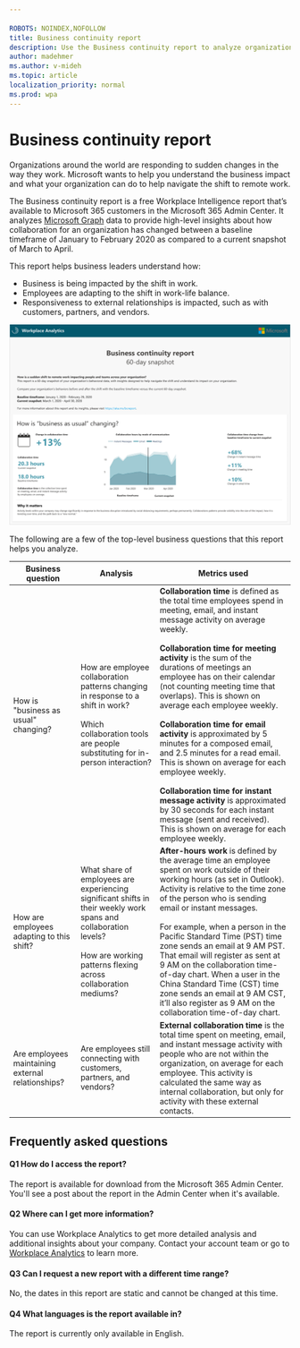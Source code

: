 ```yaml
---

ROBOTS: NOINDEX,NOFOLLOW
title: Business continuity report
description: Use the Business continuity report to analyze organizational collaboration data
author: madehmer
ms.author: v-mideh
ms.topic: article
localization_priority: normal 
ms.prod: wpa
---
```


# Business continuity report

Organizations around the world are responding to sudden changes in the way they work. Microsoft wants to help you understand the business impact and what your organization can do to help navigate the shift to remote work.

The Business continuity report is a free Workplace Intelligence report that’s available to Microsoft 365 customers in the Microsoft 365 Admin Center. It analyzes [Microsoft Graph](https://docs.microsoft.com/graph) data to provide high-level insights about how collaboration for an organization has changed between a baseline timeframe of January to February 2020 as compared to a current snapshot of March to April.

This report helps business leaders understand how:

* Business is being impacted by the shift in work.
* Employees are adapting to the shift in work-life balance.
* Responsiveness to external relationships is impacted, such as with customers, partners, and vendors.


![Business continuity report](../Images/WpA/Tutorials/bc-report.png)

The following are a few of the top-level business questions that this report helps you analyze.

|Business question |Analysis |Metrics used |
|-------------|--------------|-------------|
|How is "business as usual" changing? |How are employee collaboration patterns changing in response to a shift in work? <br> <br>Which collaboration tools are people substituting for in-person interaction? |**Collaboration time** is defined as the total time employees spend in meeting, email, and instant message activity on average weekly. <br> <br>**Collaboration time for meeting activity** is the sum of the durations of meetings an employee has on their calendar (not counting meeting time that overlaps). This is shown on average each employee weekly. <br> <br>**Collaboration time for email activity** is approximated by 5 minutes for a composed email, and 2.5 minutes for a read email. This is shown on average for each employee weekly. <br> <br>**Collaboration time for instant message activity** is approximated by 30 seconds for each instant message (sent and received). This is shown on average for each employee weekly. |
|How are employees adapting to this shift? |What share of employees are experiencing significant shifts in their weekly work spans and collaboration levels? <br> <br>How are working patterns flexing across collaboration mediums? |**After-hours work** is defined by the average time an employee spent on work outside of their working hours (as set in Outlook). Activity is relative to the time zone of the person who is sending email or instant messages. <br> <br>For example, when a person in the Pacific Standard Time (PST) time zone sends an email at 9 AM PST. That email will register as sent at 9 AM on the collaboration time-of-day chart. When a user in the China Standard Time (CST) time zone sends an email at 9 AM CST, it’ll also register as 9 AM on the collaboration time-of-day chart.|
|Are employees maintaining external relationships? |Are employees still connecting with customers, partners, and vendors? |**External collaboration time** is the total time spent on meeting, email, and instant message activity with people who are not within the organization, on average for each employee. This activity is calculated the same way as internal collaboration, but only for activity with these external contacts.|

## Frequently asked questions

#### Q1 How do I access the report?

The report is available for download from the Microsoft 365 Admin Center. You'll see a post about the report in the Admin Center when it's available.

#### Q2 Where can I get more information?

You can use Workplace Analytics to get more detailed analysis and additional insights about your company. Contact your account team or go to [Workplace Analytics](https://www.microsoft.com/microsoft-365/business/workplace-analytics) to learn more.

#### Q3 Can I request a new report with a different time range?

No, the dates in this report are static and cannot be changed at this time.

#### Q4 What languages is the report available in?

The report is currently only available in English.
